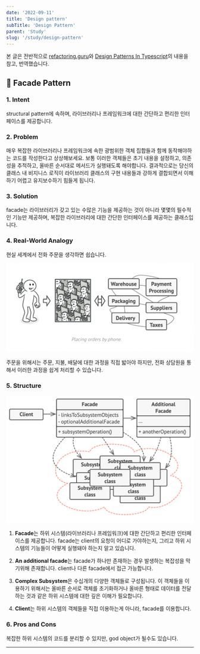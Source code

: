 ```yaml
---
date: '2022-09-11'
title: 'Design pattern'
subTitle: 'Design Pattern'
parent: 'Study'
slug: '/study/design-pattern'
---
```


본 글은 전반적으로 [refactoring.guru](https://refactoring.guru/)와 [Design Patterns In Typescript](https://sbcode.net/typescript/)의 내용을 참고, 번역했습니다.

## 📌 Facade Pattern

### 1. Intent

structural pattern에 속하며, 라이브러리나 프레임워크에 대한 간단하고 편리한 인터페이스를 제공합니다.

### 2. Problem

매우 복잡한 라이브러리나 프레임워크에 속한 광범위한 객체 집합들과 함께 동작해야하는 코드를 작성한다고 상상해보세요. 보통 이러한 객체들은 초기 내용을 설정하고, 의존성을 추적하고, 올바른 순서대로 메서드가 실행돼도록 해야합니다. 결과적으로는 당신의 클래스 내 비지니스 로직이 라이브러리 클래스의 구현 내용들과 강하게 결합되면서 이해하기 어렵고 유지보수하기 힘들게 됩니다.

### 3. Solution

facade는 라이브러리가 갖고 있는 수많은 기능을 제공하는 것이 아니라 몇몇의 필수적인 기능만 제공하며, 복잡한 라이브러리에 대한 간단한 인터페이스를 제공하는 클래스입니다.

### 4. Real-World Analogy

현실 세계에서 전화 주문을 생각하면 쉽습니다.

![](./place-order.png)

주문을 위해서는 주문, 지불, 배달에 대한 과정을 직접 밟아야 하지만, 전화 상담원을 통해서 이러한 과정을 쉽게 처리할 수 있습니다.

### 5. Structure

![](facade-structure.png)

1. **Facade**는 하위 시스템(라이브러리나 프레임워크)에 대한 간단하고 편리한 인터페이스를 제공합니다. facade는 client의 요청이 어디로 가야하는지, 그리고 하위 시스템의 기능들이 어떻게 실행돼야 하는지 알고 있습니다.

2. **An additional facade**는 facade가 하나만 존재하는 경우 발생하는 복잡성을 막기위해 존재합니다. client나 다른 facade에서 접근 가능합니다.

3. **Complex Subsystem**은 수십개의 다양한 객체들로 구성됩니다. 이 객체들을 이용하기 위해서는 올바른 순서로 객체를 초기화하거나 올바른 형태로 데이터를 전달하는 것과 같은 하위 시스템에 대한 깊은 이해가 필요합니다.

4. **Client**는 하위 시스템의 객체들을 직접 이용하는게 아니라, facade를 이용합니다.

### 6. Pros and Cons

복잡한 하위 시스템의 코드를 분리할 수 있지만, god object가 될수도 있습니다.

---

